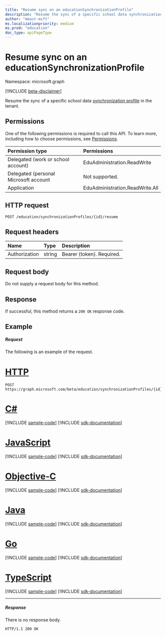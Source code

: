```yaml
---
title: "Resume sync on an educationSynchronizationProfile"
description: "Resume the sync of a specific school data synchronization profile in the tenant."
author: "mmast-msft"
ms.localizationpriority: medium
ms.prod: "education"
doc_type: apiPageType
---
```


# Resume sync on an educationSynchronizationProfile

Namespace: microsoft.graph

[!INCLUDE [beta-disclaimer](../../includes/beta-disclaimer.md)]

Resume the sync of a specific school data [synchronization profile](../resources/educationsynchronizationprofile.md) in the tenant.

## Permissions
One of the following permissions is required to call this API. To learn more, including how to choose permissions, see [Permissions](/graph/permissions-reference).

| Permission type | Permissions |
|:-----------|:----------|
| Delegated (work or school account) | EduAdministration.ReadWrite |
|Delegated (personal Microsoft account|Not supported.|
|Application|EduAdministration.ReadWrite.All |

## HTTP request
<!-- { "blockType": "ignored" } -->
```http
POST /education/synchronizationProfiles/{id}/resume
```

## Request headers
| Name       | Type | Description|
|:-----------|:------|:----------|
| Authorization  | string  | Bearer {token}. Required.  |

## Request body
Do not supply a request body for this method.
## Response
If successful, this method returns a `200 OK` response code.

## Example
##### Request
The following is an example of the request.

# [HTTP](#tab/http)
<!-- {
  "blockType": "request",
  "name": "post_educationSynchronizationProfile_resume"
}-->
```http
POST https://graph.microsoft.com/beta/education/synchronizationProfiles/{id}/resume
```
# [C#](#tab/csharp)
[!INCLUDE [sample-code](../includes/snippets/csharp/post-educationsynchronizationprofile-resume-csharp-snippets.md)]
[!INCLUDE [sdk-documentation](../includes/snippets/snippets-sdk-documentation-link.md)]

# [JavaScript](#tab/javascript)
[!INCLUDE [sample-code](../includes/snippets/javascript/post-educationsynchronizationprofile-resume-javascript-snippets.md)]
[!INCLUDE [sdk-documentation](../includes/snippets/snippets-sdk-documentation-link.md)]

# [Objective-C](#tab/objc)
[!INCLUDE [sample-code](../includes/snippets/objc/post-educationsynchronizationprofile-resume-objc-snippets.md)]
[!INCLUDE [sdk-documentation](../includes/snippets/snippets-sdk-documentation-link.md)]

# [Java](#tab/java)
[!INCLUDE [sample-code](../includes/snippets/java/post-educationsynchronizationprofile-resume-java-snippets.md)]
[!INCLUDE [sdk-documentation](../includes/snippets/snippets-sdk-documentation-link.md)]

# [Go](#tab/go)
[!INCLUDE [sample-code](../includes/snippets/go/post-educationsynchronizationprofile-resume-go-snippets.md)]
[!INCLUDE [sdk-documentation](../includes/snippets/snippets-sdk-documentation-link.md)]

# [TypeScript](#tab/typescript)
[!INCLUDE [sample-code](../includes/snippets/typescript/post-educationsynchronizationprofile-resume-typescript-snippets.md)]
[!INCLUDE [sdk-documentation](../includes/snippets/snippets-sdk-documentation-link.md)]

---


##### Response

There is no response body.

<!-- {
  "blockType": "response",
  "name": "post_educationSynchronizationProfile_resume"
}-->
```http
HTTP/1.1 200 OK
```
<!-- uuid: 8fcb5dbc-d5aa-4681-8e31-b001d5168d79 
2015-10-25 14:57:30 UTC -->
<!-- {
  "type": "#page.annotation",
  "description": "Example",
  "keywords": "",
  "section": "documentation",
  "tocPath": "",
  "suppressions": [
  ]
}-->


